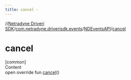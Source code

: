 ```yaml
---
title: cancel -
---
```

//[Netradyne Driveri SDK](../../index.md)/[com.netradyne.driverisdk.events](../index.md)/[NDEventsAPI](index.md)/[cancel](cancel.md)



# cancel  
[common]  
Content  
open override fun [cancel](cancel.md)()  



